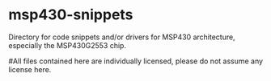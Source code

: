 # msp430-snippets
Directory for code snippets and/or drivers for MSP430 architecture, especially the MSP430G2553 chip.

#All files contained here are individually licensed, please do not assume any license here.
